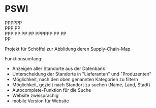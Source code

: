 # PSWI

PPPPPP          
PPP   PP      
PPP     PP
PP    PP
PPPPPP
PP
PP              
PP              

Projekt für Schöffel zur Abblidung deren Supply-Chain-Map

Funktionsumfang:
- Anzeigen aller Standorte aus der Datenbank
- Unterscheidung der Standorte in "Lieferanten" und "Produzenten"
- Möglichkeit, nach den oben genannten Kategorien zu filtern
- Möglichkeit, gezielt nach Standort zu suchen (Name, Land, Stadt)
- Autocomplete-Funktion für die Suche
- Website zweisprachig
- mobile Version für Website